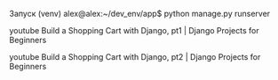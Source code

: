 Запуск
(venv) alex@alex:~/dev_env/app$ python manage.py runserver

youtube
Build a Shopping Cart with Django, pt1 | Django Projects for Beginners

youtube
Build a Shopping Cart with Django, pt2 | Django Projects for Beginners



